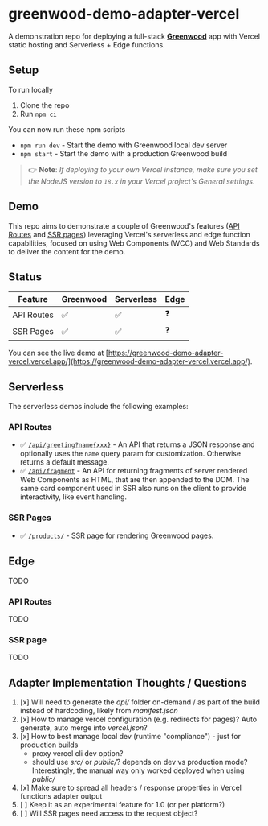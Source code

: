 # greenwood-demo-adapter-vercel

A demonstration repo for deploying a full-stack [**Greenwood**](https://www.greenwoodjs.io/) app with Vercel static hosting and Serverless + Edge functions.

## Setup

To run locally
1. Clone the repo
1. Run `npm ci`

You can now run these npm scripts
- `npm run dev` - Start the demo with Greenwood local dev server
- `npm start` - Start the demo with a production Greenwood build

> 👉 **Note**: _If deploying to your own Vercel instance, make sure you set the NodeJS version to `18.x` in your Vercel project's General settings_.

## Demo

This repo aims to demonstrate a couple of Greenwood's features ([API Routes](https://www.greenwoodjs.io/docs/api-routes/) and [SSR pages](https://www.greenwoodjs.io/docs/server-rendering/#routes)) leveraging Vercel's serverless and edge function capabilities, focused on using Web Components (WCC) and Web Standards to deliver the content for the demo.

## Status

|Feature    |Greenwood |Serverless|Edge|
|---------- |----------|----------|----|
|API Routes |   ✅     |  ✅       | ❓ |
|SSR Pages  |   ✅     |  ✅       | ❓ |

You can see the live demo at [https://greenwood-demo-adapter-vercel.vercel.app/](https://greenwood-demo-adapter-vercel.vercel.app/).

## Serverless

The serverless demos include the following examples:

### API Routes

- ✅  [`/api/greeting?name{xxx}`](https://greenwood-demo-adapter-vercel.vercel.app/api/greeting) - An API that returns a JSON response and optionally uses the `name` query param for customization.  Otherwise returns a default message.
- ✅ [`/api/fragment`](https://greenwood-demo-adapter-vercel.vercel.app/api/fragment) - An API for returning fragments of server rendered Web Components as HTML, that are then appended to the DOM.  The same card component used in SSR also runs on the client to provide interactivity, like event handling.

### SSR Pages

- ✅ [`/products/`](https://greenwood-demo-adapter-vercel.vercel.app/products/) - SSR page for rendering Greenwood pages.

## Edge

TODO

### API Routes

TODO

### SSR page

TODO

## Adapter Implementation Thoughts / Questions

1. [x] Will need to generate the _api/_ folder on-demand / as part of the build instead of hardcoding, likely from _manifest.json_
1. [x] How to manage vercel configuration (e.g. redirects for pages)?  Auto generate, auto merge into _vercel.json_?
1. [x] How to best manage local dev (runtime "compliance") - just for production builds
    - proxy vercel cli dev option?
    - should use _src/_ or _public/_?  depends on dev vs production mode?  Interestingly, the manual way only worked deployed when using _public/_
1. [x] Make sure to spread all headers / response properties in Vercel functions adapter output
1. [ ] Keep it as an experimental feature for 1.0 (or per platform?)
1. [ ] Will SSR pages need access to the request object?